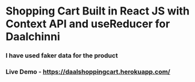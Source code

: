 # Shopping Cart Built in React JS with Context API and useReducer for Daalchinni

### I have used faker data for the product

### Live Demo - https://daalshoppingcart.herokuapp.com/


